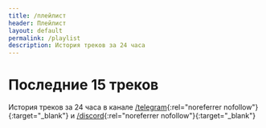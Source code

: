 ```yaml
---
title: /плейлист
header: Плейлист
layout: default
permalink: /playlist
description: История треков за 24 часа
---
```

<style>.chatbro_message_auth_name {display:none;}</style>
# Последние 15 треков

История треков за 24 часа в канале [/telegram](https://t.me/plsdeep){:rel="noreferrer nofollow"}{:target="_blank"} и [/discord](https://discord.com/invite/7sQCVxvj7Q){:rel="noreferrer nofollow"}{:target="_blank"}
<div id="playlist"></div>
<script id="chatBroEmbedCode">
function ChatbroLoader(chats,async){async=!1!==async;var params={embedChatsParameters:chats instanceof Array?chats:[chats],lang:navigator.language||navigator.userLanguage,needLoadCode:'undefined'==typeof Chatbro,embedParamsVersion:localStorage.embedParamsVersion,chatbroScriptVersion:localStorage.chatbroScriptVersion},xhr=new XMLHttpRequest;xhr.withCredentials=!0,xhr.onload=function(){eval(xhr.responseText)},xhr.onerror=function(){console.error('Chatbro loading error')},xhr.open('GET','https://www.chatbro.com/embed.js?'+btoa(unescape(encodeURIComponent(JSON.stringify(params)))),async),xhr.send()}
ChatbroLoader({encodedChatId: '78K12'});
</script>
